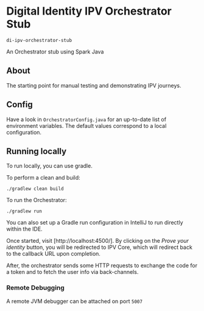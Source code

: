 # Digital Identity IPV Orchestrator Stub
`di-ipv-orchestrator-stub`

An Orchestrator stub using Spark Java

## About

The starting point for manual testing and demonstrating IPV journeys.

## Config

Have a look in `OrchestratorConfig.java` for an up-to-date list of environment variables.
The default values correspond to a local configuration.

## Running locally

To run locally, you can use gradle.

To perform a clean and build:
```shell
./gradlew clean build
```

To run the Orchestrator:
```shell
./gradlew run
```

You can also set up a Gradle run configuration in IntelliJ to run directly within the IDE.

Once started, visit [http://localhost:4500/].
By clicking on the _Prove your identity_ button, you will be redirected
to IPV Core, which will redirect back to the callback URL upon completion.

After, the orchestrator sends some HTTP requests to exchange the code
for a token and to fetch the user info via back-channels.

### Remote Debugging
A remote JVM debugger can be attached on port `5007`
